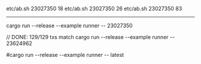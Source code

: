 etc/ab.sh 23027350 18
etc/ab.sh 23027350 26
etc/ab.sh 23027350 83

---

cargo run --release --example runner -- 23027350

// DONE: 129/129 txs match
cargo run --release --example runner -- 23624962

#cargo run --release --example runner -- latest
